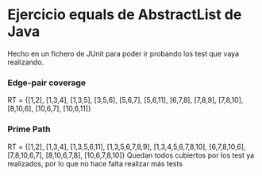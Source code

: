 # Ejercicio equals de AbstractList de Java
Hecho en un fichero de JUnit para poder ir probando los test que vaya realizando.

### Edge-pair coverage
RT = {[1,2], [1,3,4], [1,3,5], [3,5,6], [5,6,7], [5,6,11], [6,7,8], [7,8,9], [7,8,10], [8,10,6], [10,6,7], [10,6,11]}

### Prime Path
RT = {[1,2], [1,3,4], [1,3,5,6,11], [1,3,5,6,7,8,9], [1,3,4,5,6,7,8,10], [6,7,8,10,6], [7,8,10,6,7], [8,10,6,7,8], [10,6,7,8,10]}
Quedan todos cubiertos por los test ya realizados, por lo que no hace falta realizar más tests
